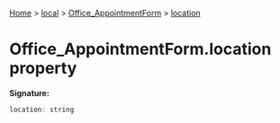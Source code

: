 [Home](./index) &gt; [local](local.md) &gt; [Office\_AppointmentForm](local.office_appointmentform.md) &gt; [location](local.office_appointmentform.location.md)

# Office\_AppointmentForm.location property


**Signature:**
```javascript
location: string
```
